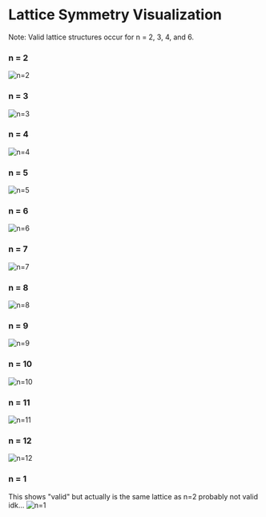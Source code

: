 # Lattice Symmetry Visualization

Note: Valid lattice structures occur for n = 2, 3, 4, and 6.



### n = 2
![n=2](project-docs/screen_n=2.png)

### n = 3
![n=3](project-docs/screen_n=3.png)

### n = 4
![n=4](project-docs/screen_n=4.png)

### n = 5
![n=5](project-docs/screen_n=5.png)

### n = 6
![n=6](project-docs/screen_n=6.png)

### n = 7
![n=7](project-docs/screen_n=7.png)

### n = 8
![n=8](project-docs/screen_n=8.png)

### n = 9
![n=9](project-docs/screen_n=9.png)

### n = 10
![n=10](project-docs/screen_n=10.png)

### n = 11
![n=11](project-docs/screen_n=11.png)

### n = 12
![n=12](project-docs/screen_n=12.png)

### n = 1
This shows "valid" but actually is the same lattice as n=2 probably not valid idk...
![n=1](project-docs/screen_n=1.png)
